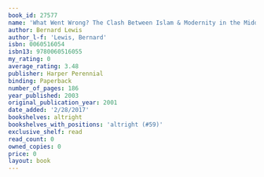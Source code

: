 ```yaml
---
book_id: 27577
name: 'What Went Wrong? The Clash Between Islam & Modernity in the Middle East'
author: Bernard Lewis
author_l-f: 'Lewis, Bernard'
isbn: 0060516054
isbn13: 9780060516055
my_rating: 0
average_rating: 3.48
publisher: Harper Perennial
binding: Paperback
number_of_pages: 186
year_published: 2003
original_publication_year: 2001
date_added: '2/28/2017'
bookshelves: altright
bookshelves_with_positions: 'altright (#59)'
exclusive_shelf: read
read_count: 0
owned_copies: 0
price: 0
layout: book
---
```

